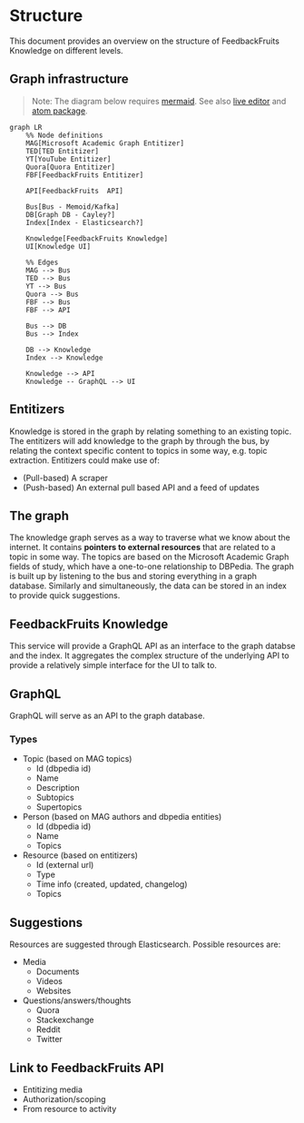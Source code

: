 # Structure

This document provides an overview on the structure of FeedbackFruits Knowledge on different levels.

## Graph infrastructure
> Note: The diagram below requires [mermaid](https://github.com/knsv/mermaid). See also [live editor](http://knsv.github.io/mermaid/live_editor/) and  [atom package](https://atom.io/packages/markdown-preview-enhanced).

```{mermaid}
graph LR
    %% Node definitions
    MAG[Microsoft Academic Graph Entitizer]
    TED[TED Entitizer]
    YT[YouTube Entitizer]
    Quora[Quora Entitizer]
    FBF[FeedbackFruits Entitizer]

    API[FeedbackFruits  API]

    Bus[Bus - Memoid/Kafka]
    DB[Graph DB - Cayley?]
    Index[Index - Elasticsearch?]

    Knowledge[FeedbackFruits Knowledge]
    UI[Knowledge UI]

    %% Edges
    MAG --> Bus
    TED --> Bus
    YT --> Bus
    Quora --> Bus
    FBF --> Bus
    FBF --> API

    Bus --> DB
    Bus --> Index

    DB --> Knowledge
    Index --> Knowledge

    Knowledge --> API
    Knowledge -- GraphQL --> UI
```

## Entitizers
Knowledge is stored in the graph by relating something to an existing topic. The entitizers will add knowledge to the graph by through the bus, by relating the context specific content to topics in some way, e.g. topic extraction. Entitizers could make use of:
- (Pull-based) A scraper
- (Push-based) An external pull based API and a feed of updates

## The graph
The knowledge graph serves as a way to traverse what we know about the internet. It contains **pointers to external resources** that are related to a topic in some way. The topics are based on the Microsoft Academic Graph fields of study, which have a one-to-one relationship to DBPedia. The graph is built up by listening to the bus and storing everything in a graph database. Similarly and simultaneously, the data can be stored in an index to provide quick suggestions.

## FeedbackFruits Knowledge
This service will provide a GraphQL API as an interface to the graph databse and the index. It aggregates the complex structure of the underlying API to provide a relatively simple interface for the UI to talk to.

## GraphQL
GraphQL will serve as an API to the graph database.

### Types
- Topic (based on MAG topics)
  - Id (dbpedia id)
  - Name
  - Description
  - Subtopics
  - Supertopics
- Person (based on MAG authors and dbpedia entities)
  - Id (dbpedia id)
  - Name
  - Topics
- Resource (based on entitizers)
  - Id (external url)
  - Type
  - Time info (created, updated, changelog)
  - Topics

## Suggestions
Resources are suggested through Elasticsearch. Possible resources are:
- Media
  - Documents
  - Videos
  - Websites
- Questions/answers/thoughts
  - Quora
  - Stackexchange
  - Reddit
  - Twitter

## Link to FeedbackFruits API
- Entitizing media
- Authorization/scoping
- From resource to activity
